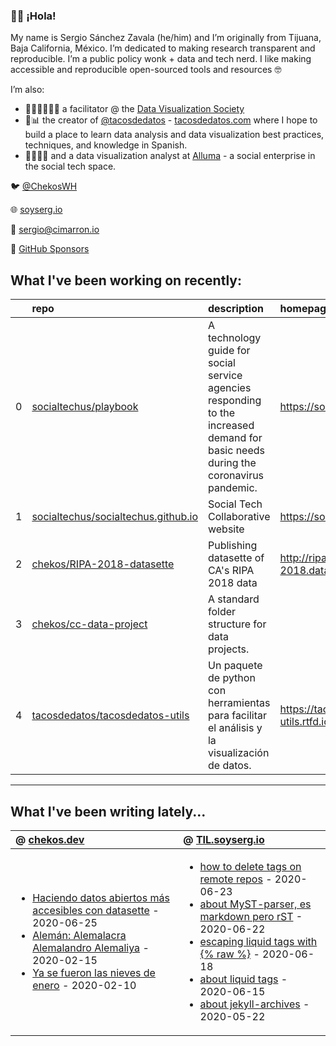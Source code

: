 ### 👋🏼 ¡Hola! 

My name is Sergio Sánchez Zavala (he/him) and I’m originally from Tijuana, Baja California, México. I’m dedicated to making research transparent and reproducible. I’m a public policy wonk + data and tech nerd. I like making accessible and reproducible open-sourced tools and resources 🤓

I’m also:

- 🧑🏼‍🎨🧑🏼‍🏫 a facilitator @ the [Data Visualization Society](https://datavisualizationsociety.com/)
- 🌮📊 the creator of [@tacosdedatos](https://twitter.com/tacosdedatos/) - [tacosdedatos.com](https://tacosdedatos.com/) where I hope to build a place to learn data analysis and data visualization best practices, techniques, and knowledge in Spanish.
- 🧑🏼‍🔬🎨 and a data visualization analyst at [Alluma](https://alluma.org/) - a social enterprise in the social tech space.

🐦 [@ChekosWH](https://www.twitter.com/chekoswh/)

🌐 [soyserg.io](https://soyserg.io/)

📧 sergio@cimarron.io

💓 [GitHub Sponsors](https://github.com/sponsors/chekos)

## What I've been working on recently:
<!-- most_recent_repos -->
|    | repo                                                                                          | description                                                                                                                        | homepage                                 |
|---:|:----------------------------------------------------------------------------------------------|:-----------------------------------------------------------------------------------------------------------------------------------|:-----------------------------------------|
|  0 | [socialtechus/playbook](https://github.com/socialtechus/playbook)                             | A technology guide for social service agencies responding to the increased demand for basic needs during the coronavirus pandemic. | https://socialtech.us/playbook           |
|  1 | [socialtechus/socialtechus.github.io](https://github.com/socialtechus/socialtechus.github.io) | Social Tech Collaborative website                                                                                                  | https://socialtech.us                    |
|  2 | [chekos/RIPA-2018-datasette](https://github.com/chekos/RIPA-2018-datasette)                   | Publishing datasette of CA's RIPA 2018 data                                                                                        | http://ripa-2018.datasettes.cimarron.io/ |
|  3 | [chekos/cc-data-project](https://github.com/chekos/cc-data-project)                           | A standard folder structure for data projects.                                                                                     |                                          |
|  4 | [tacosdedatos/tacosdedatos-utils](https://github.com/tacosdedatos/tacosdedatos-utils)         | Un paquete de python con herramientas para facilitar el análisis y la visualización de datos.                                      | https://tacosdedatos-utils.rtfd.io       |
<!-- most_recent_repos -->
***
## What I've been writing lately...
<!-- most_recent_entries -->

|  @ [chekos.dev](https://chekos.dev/)   |   @ [TIL.soyserg.io](https://til.soyserg.io/) |
|:---------------------------------------|:----------------------------------------------|
|         <ul><li>[Haciendo datos abiertos más accesibles con datasette](https://chekos.dev/datasette/datos%20abiertos/2020/06/25/haciendo-datos-abiertos-mas-accesibles-con-datasette/) - 2020-06-25<li>[Alemán: Alemalacra Alemalandro Alemaliya](https://chekos.dev/hip%20hop/aleman/2020/02/15/aleman-alemaniaco-alemalandro-alemaliya/) - 2020-02-15<li>[Ya se fueron las nieves de enero](https://chekos.dev/personal/2020/02/10/las-nieves-de-enero/) - 2020-02-10</ul>         |             <ul><li>[how to delete tags on remote repos](https://til.soyserg.io/deleting-remote-tags-on-git/) - 2020-06-23<li>[about MyST-parser, es markdown pero rST](https://til.soyserg.io/about-myst-parser/) - 2020-06-22<li>[escaping liquid tags with {% raw %}](https://til.soyserg.io/escaping-liquid-tags/) - 2020-06-18<li>[about liquid tags](https://til.soyserg.io/liquid-tags-cheasheet/) - 2020-06-15<li>[about jekyll-archives](https://til.soyserg.io/jekyll-archives/) - 2020-05-22</ul>            |

<!-- most_recent_entries -->